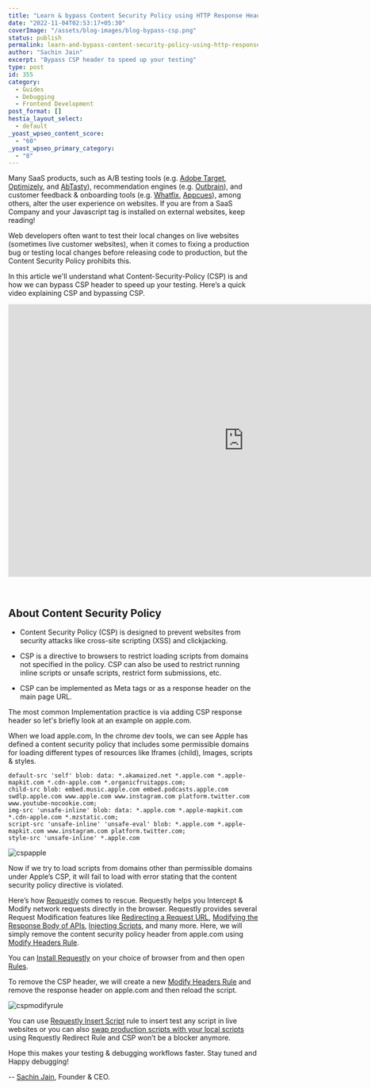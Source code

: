 ```yaml
---
title: "Learn & bypass Content Security Policy using HTTP Response Header"
date: "2022-11-04T02:53:17+05:30"
coverImage: "/assets/blog-images/blog-bypass-csp.png"
status: publish
permalink: learn-and-bypass-content-security-policy-using-http-response-header
author: "Sachin Jain"
excerpt: "Bypass CSP header to speed up your testing"
type: post
id: 355
category:
  - Guides
  - Debugging
  - Frontend Development
post_format: []
hestia_layout_select:
  - default
_yoast_wpseo_content_score:
  - "60"
_yoast_wpseo_primary_category:
  - "8"
---
```


Many SaaS products, such as A/B testing tools (e.g. [Adobe Target](https://business.adobe.com/in/products/target/adobe-target.html), [Optimizely](https://www.optimizely.com/), and [AbTasty](https://www.abtasty.com/)), recommendation engines (e.g. [Outbrain](https://www.outbrain.com/)), and customer feedback & onboarding tools (e.g. [Whatfix](https://whatfix.com/), [Appcues](https://www.appcues.com/)), among others, alter the user experience on websites. If you are from a SaaS Company and your Javascript tag is installed on external websites, keep reading! 

Web developers often want to test their local changes on live websites (sometimes live customer websites), when it comes to fixing a production bug or testing local changes before releasing code to production, but the Content Security Policy prohibits this.

In this article we'll understand what Content-Security-Policy (CSP) is and how we can bypass CSP header to speed up your testing. Here’s a quick video explaining CSP and bypassing CSP.

<p align="center"> <iframe width="950" height="550" src="https://www.youtube.com/embed/zFF_2vgvfQw" title="YouTube video player" frameborder="0" allow="accelerometer; autoplay; clipboard-write; encrypted-media; gyroscope; picture-in-picture" allowfullscreen></iframe> </p> <br>

## About Content Security Policy

* Content Security Policy (CSP) is designed to prevent websites from security attacks like cross-site scripting (XSS) and clickjacking.

* CSP is a directive to browsers to restrict loading scripts from domains not specified in the policy. CSP can also be used to restrict running inline scripts or unsafe scripts, restrict form submissions, etc.

* CSP can be implemented as Meta tags or as a response header on the main page URL. 

The most common Implementation practice is via adding CSP response header so let's briefly look at an example on apple.com.

When we load apple.com, In the chrome dev tools, we can see Apple has defined a content security policy that includes some permissible domains for loading different types of resources like Iframes (child), Images, scripts & styles.

```
default-src 'self' blob: data: *.akamaized.net *.apple.com *.apple-mapkit.com *.cdn-apple.com *.organicfruitapps.com; 
child-src blob: embed.music.apple.com embed.podcasts.apple.com swdlp.apple.com www.apple.com www.instagram.com platform.twitter.com www.youtube-nocookie.com; 
img-src 'unsafe-inline' blob: data: *.apple.com *.apple-mapkit.com *.cdn-apple.com *.mzstatic.com; 
script-src 'unsafe-inline' 'unsafe-eval' blob: *.apple.com *.apple-mapkit.com www.instagram.com platform.twitter.com; 
style-src 'unsafe-inline' *.apple.com
```

![cspapple](/assets/blog-images/csp-apple.png)

Now if we try to load scripts from domains other than permissible domains under Apple’s CSP, it will fail to load with error stating that the content security policy directive is violated. 

Here’s how [Requestly](https://requestly.io/) comes to rescue.  Requestly helps you Intercept & Modify network requests directly in the browser. Requestly provides several Request Modification features like [Redirecting a Request URL](https://requestly.io/feature/redirect-url/), [Modifying the Response Body of APIs](https://requestly.io/feature/modify-response/), [Injecting Scripts](https://requestly.io/feature/insert-custom-scripts/), and many more. Here, we will simply remove the content security policy header from apple.com using [Modify Headers Rule](https://requestly.io/feature/modify-request-response-headers/).

You can [Install Requestly](https://requestly.io/downloads/) on your choice of browser from and then open [Rules](http://app.requestly.io/rules). 

To remove the CSP header, we will create a new [Modify Headers Rule](https://requestly.io/feature/modify-request-response-headers/) and remove the response header on apple.com and then reload the script.

![cspmodifyrule](/assets/blog-images/csp-modify-rule.png)

You can use [Requestly Insert Script](https://requestly.io/feature/insert-custom-scripts/) rule to insert test any script in live websites or you can also [swap production scripts with your local scripts](https://requestly.io/blog/how-to-load-local-js-files-on-live-production-sites/) using Requestly Redirect Rule and CSP won’t be a blocker anymore.

Hope this makes your testing & debugging workflows faster. Stay tuned and Happy debugging!

-- <a href="https://www.linkedin.com/in/sachin-jain-20b20731" class="external-link" rel="nofollow"><u>Sachin Jain,</u></a> Founder & CEO.

